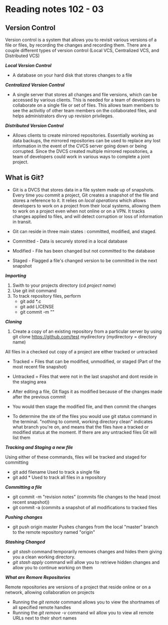# Reading notes 102 - 03

## __Version Control__

Version control is a system that allows you to revisit various versions of a file or files, by recording the changes and recording them. There are a couple different types of version control (Local VCS, Centralized VCS, and Distributed VCS)

__*Local Version Control*__

* A database on your hard disk that stores changes to a file

__*Centralized Version Control*__

* A single server that stores all changes and file versions, which can be accessed by various clients. This is needed for a team of developers to collaborate on a single file or set of files. This allows team members to see the activitiy of other team members on the collaborated files, and helps administrators divvy up revision privileges.

__*Distributed Version Control*__

* Allows clients to create mirrored repositories. Essentially working as data backups, the mirrored repositories can be used to replace any lost information in the event of the CVCS server going down or being corrupted. Since the DVCS created multiple mirrored repositories, a team of developers could work in various ways to complete a joint project.

## __What is Git?__

* Git is a DVCS that stores data in a file system made up of snapshots. Every time you commit a project, Git creates a snapshot of the file and stores a reference to it. It relies on *local operations* which allows developers to work on a project from their local systems, allowing them to work on a project even when not online or on a VPN. It tracks changes applied to files, and will detect corruption or loss of information in transit.

* Git can reside in three main states : committed, modified, and staged.

* Committed - Data is securely stored in a local database
* Modified - File has been changed but not committed to the database
* Staged - Flagged a file's changed version to be committed in the next snapshot

__*Importing*__

1. Swith to your projects directory (cd *project name*)
1. Use git init command
1. To track repository files, perform
   * git add *.c
   * git add LICENSE
   * git commit -m ""

__*Cloning*__

1. Create a copy of an existing repository from a particular server by using git clone <https://github.com/test> mydirectory (mydirectory = directory name)

All files in a checked out copy of a project are either tracked or untracked

* Tracked = Files that can be modified, unmodified, or staged (Part of the most recent file snapshot)
* Untracked = Files that were not in the last snapshot and dont reside in the staging area

* After editing a file, Git flags it as modified because of the changes made after the previous commit
* You would then stage the modified file, and then commit the changes
* To determine the ste of the files you would use git status command in the terminal. "nothing to commit, working directory clean" indicates what branch you're on, and means that the files have a tracked or modified status at the moment. If there are any untracked files Git will list them

__*Tracking and Staging a new file*__

Using either of these commands, files will be tracked and staged for committing

* git add filename
Used to track a single file
* git add *
Used to track all files in a repository

__*Committing a file*__

* git commit -m "revision notes" (commits file changes to the head (most recent snapshot))
* git commit -a (commits a snapshot of all modifications to tracked files

__*Pushing changes*__

* git push origin master
Pushes changes from the local "master" branch to the remote repository named "origin"

__*Stashing Changed*__

* *git stash* command temporarily removes changes and hides them giving you a clean working directory.
* *git stash apply* command will allow you to retrieve hidden changes and allow you to continue working on them

__*What are Remore Repositories*__

Remote repositories are versions of a project that reside online or on a network, allowing collaboration on projects

* Running the *git remote* command allows you to view the shortnames of all specified remote handles
* Running the *git remove -v* command wil allow you to view all remote URLs next to their short names
